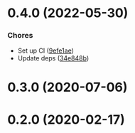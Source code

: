 <a name="0.4.0"></a>
# 0.4.0 (2022-05-30)

### Chores

* Set up CI ([9efe1ae](https://github.com/mister-ben/brightcove-chapter-cues/commit/9efe1ae))
* Update deps ([34e848b](https://github.com/mister-ben/brightcove-chapter-cues/commit/34e848b))

<a name="0.3.0"></a>
# 0.3.0 (2020-07-06)

<a name="0.2.0"></a>
# 0.2.0 (2020-02-17)

